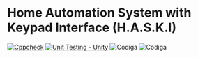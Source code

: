 # Home Automation System with Keypad Interface (H.A.S.K.I)
[![Cppcheck](https://github.com/Manjunadh521/M2-EmbSys/actions/workflows/Cppcheck.yml/badge.svg)](https://github.com/Manjunadh521/M2-EmbSys/actions/workflows/Cppcheck.yml)
[![Unit Testing - Unity](https://github.com/Manjunadh521/M2-EmbSys/actions/workflows/Unity.yml/badge.svg)](https://github.com/Manjunadh521/M2-EmbSys/actions/workflows/Unity.yml)
![Codiga](https://api.codiga.io/project/31537/score/svg)
![Codiga](https://api.codiga.io/project/31537/status/svg)

